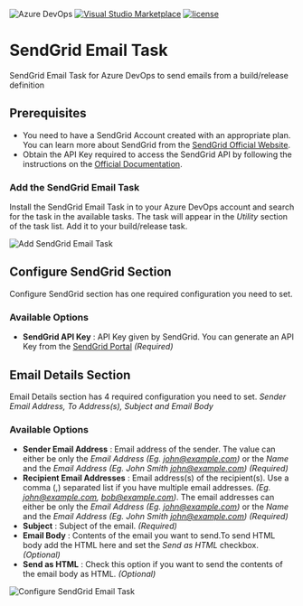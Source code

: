![Azure DevOps](https://kasunkodagoda.visualstudio.com/_apis/public/build/definitions/a6819d70-02f9-4711-8ff6-ae44bb52a8d1/34/badge)
[![Visual Studio Marketplace](https://img.shields.io/badge/Visual%20Studio%20Marketplace-install-brightgreen.svg?style=flat-square)](https://marketplace.visualstudio.com/items?itemName=kasunkodagoda.sendgrid-email)
[![license](https://img.shields.io/github/license/mashape/apistatus.svg?style=flat-square)](https://github.com/kasunkv/sendgrid-vsts-task/blob/master/LICENSE.md)
# SendGrid Email Task
SendGrid Email Task for Azure DevOps to send emails from a build/release definition

## Prerequisites
* You need to have a SendGrid Account created with an appropriate plan. You can learn more about SendGrid from the [SendGrid Official Website](https://sendgrid.com/pricing/).
* Obtain the API Key required to access the SendGrid API by following the instructions on the [Official Documentation](https://app.sendgrid.com/settings/api_keys).

### Add the SendGrid Email Task
Install the SendGrid Email Task in to your Azure DevOps account and search for the task in the available tasks. The task will appear in the _Utility_ section of the task list. Add it to your build/release task.

![Add SendGrid Email Task](https://raw.githubusercontent.com/kasunkv/sendgrid-vsts-task/master/screenshots/screenshot-1.png)

## Configure SendGrid Section
Configure SendGrid section has one required configuration you need to set.

### Available Options
* **SendGrid API Key** : API Key given by SendGrid. You can generate an API Key from the [SendGrid Portal](https://app.sendgrid.com/settings/api_keys) _*(Required)*_

## Email Details Section
Email Details section has 4 required configuration you need to set. _Sender Email Address, To Address(s), Subject and Email Body_

### Available Options
* **Sender Email Address** : Email address of the sender. The value can either be only the *Email Address* _(Eg. john@example.com)_ or the *Name* and the *Email Address* _(Eg. John Smith <john@example.com>)_ _*(Required)*_
* **Recipient Email Addresses** : Email address(s) of the recipient(s). Use a comma (,) separated list if you have multiple email addresses. _(Eg. john@example.com, bob@example.com)_. The email addresses can either be only the *Email Address* _(Eg. john@example.com)_ or the *Name* and the *Email Address* _(Eg. John Smith <john@example.com>)_ _*(Required)*_
* **Subject** : Subject of the email. _*(Required)*_
* **Email Body** : Contents of the email you want to send.To send HTML body add the HTML here and set the _Send as HTML_ checkbox. _*(Optional)*_
* **Send as HTML** : Check this option if you want to send the contents of the email body as HTML. _*(Optional)*_

![Configure SendGrid Email Task](https://raw.githubusercontent.com/kasunkv/sendgrid-vsts-task/master/screenshots/screenshot-2.png)
